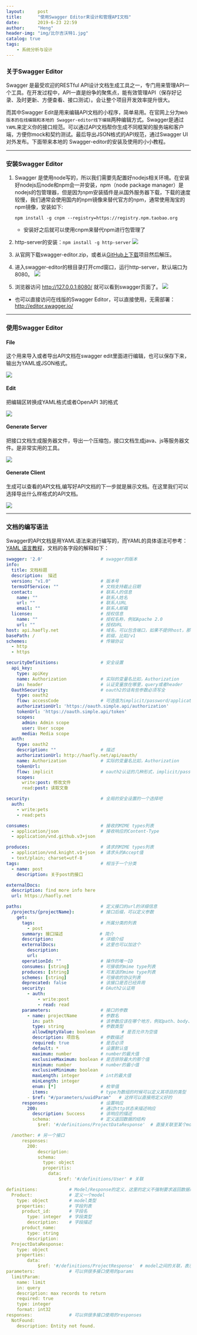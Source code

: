 ```yaml
---
layout:     post
title:      "使用Swagger Editor来设计和管理API文档"
date:       2019-6-23 22:59
author:     "Heng"
header-img: "img/比尔吉沃特1.jpg"
catalog: true
tags:
    - 系统分析与设计
---
```


### 关于Swagger Editor
Swagger 是最受欢迎的RESTful API设计文档生成工具之一，专门用来管理API一个工具。在开发过程中，API一直是纷争的聚焦点，能有效管理API（保存好记录、及时更新、方便查看、接口测试）。会让整个项目开发效率提升很大。 

而其中Swagger Edit是用来编辑API文档的小程序，简单易用。在官网上分为`Web 版本的在线编辑和本地的 Swagger-editor线下编辑`两种编辑方式。Swagger是通过`YAML`来定义你的接口规范。可以通过API文档帮你生成不同框架的服务端和客户端，方便你mock和契约测试。最后导出JSON格式的API规范，通过Swagger UI对外发布。下面带来本地的 Swagger-editor的安装及使用的小小教程。

---
### 安装Swagger Editor
1. Swagger 是使用node写的，所以我们需要先配置好nodejs相关环境。在安装好nodejs后node和npm会一并安装，npm（node package manager）是nodejs的包管理器，但是因为npm安装插件是从国外服务器下载，下载的速度较慢，我们通常会使用国内的npm镜像来替代官方的npm，通常使用淘宝的npm镜像，安装如下:
    ```
    npm install -g cnpm --registry=https://registry.npm.taobao.org
    ```
    - 安装好之后就可以使用cnpm来替代npm进行包管理了
2. http-server的安装：`npm install -g http-server`
![](/img/in-post/post-SystemAnalyse/final/SwaggerEditor1.png)

3. 从官网下载swagger-editor.zip，或者从[GitHub上下载](https://github.com/swagger-api/swagger-editor)项目然后解压。 
4. 进入swagger-editor的根目录打开cmd窗口，运行http-server，默认端口为8080。 
![](/img/in-post/post-SystemAnalyse/final/SwaggerEditor2.png)

5. 浏览器访问 http://127.0.0.1:8080/ 就可以看到swagger页面了。
![](/img/in-post/post-SystemAnalyse/final/SwaggerEditor3.png)

- 也可以直接访问在线版的Swagger Editor，可以直接使用，无需部署：  http://editor.swagger.io/


---
### 使用Swagger Editor

#### File
这个用来导入或者导出API文档在swagger edit里面进行编辑，也可以保存下来，输出为YAML或JSON格式。

![](/img/in-post/post-SystemAnalyse/final/SwaggerEditor4.png)

#### Edit
把编辑区转换成YAML格式或者OpenAPI 3的格式

![](/img/in-post/post-SystemAnalyse/final/SwaggerEditor5.png)

#### Generate Server
把接口文档生成服务器文件，导出一个压缩包，接口文档生成java、js等服务器文件。是非常实用的工具。 

![](/img/in-post/post-SystemAnalyse/final/SwaggerEditor6.png)

#### Generate Client

生成可以查看的API文档,编写好API文档的下一步就是展示文档。在这里我们可以选择导出什么样格式的API文档。 

![](/img/in-post/post-SystemAnalyse/final/SwaggerEditor7.png)


---
### 文档的编写语法
Swagger的API文档是用YAML语法来进行编写的，而YAML的具体语法可参考：[YAML 语言教程](http://www.ruanyifeng.com/blog/2016/07/yaml.html?f=tt)，文档的各字段的解释如下：
```yaml
swagger: '2.0'                      # swagger的版本
info:
  title: 文档标题
  description:  描述
  version: "v1.0"                   # 版本号
  termsOfService: ""                # 文档支持截止日期
  contact:                          # 联系人的信息
    name: ""                        # 联系人姓名
    url: ""                         # 联系人URL
    email: ""                       # 联系人邮箱
  license:                          # 授权信息
    name: ""                        # 授权名称，例如Apache 2.0
    url: ""                         # 授权URL
host: api.haofly.net                # 域名，可以包含端口，如果不提供host，那么默认为提供yaml文件的host
basePath: /                         # 前缀，比如/v1
schemes:                            # 传输协议
  - http
  - https

securityDefinitions:                # 安全设置
  api_key:
    type: apiKey
    name: Authorization             # 实际的变量名比如，Authorization
    in: header                      # 认证变量放在哪里，query或者header
  OauthSecurity:                    # oauth2的话有些参数必须写全
    type: oauth2
    flow: accessCode                # 可选值为implicit/password/application/accessCode
    authorizationUrl: 'https://oauth.simple.api/authorization'
    tokenUrl: 'https://oauth.simple.api/token'
    scopes:
      admin: Admin scope
      user: User scope
      media: Media scope
  auth:
    type: oauth2
    description: ""                 # 描述
    authorizationUrl: http://haofly.net/api/oauth/
    name: Authorization             # 实际的变量名比如，Authorization
    tokenUrl:
    flow: implicit                  # oauth2认证的几种形式，implicit/password/application/accessCode
    scopes:
      write:post: 修改文件
      read:post: 读取文章

security:                           # 全局的安全设置的一个选择吧
  auth:
    - write:pets
    - read:pets

consumes:                           # 接收的MIME types列表
  - application/json                # 接收响应的Content-Type
  - application/vnd.github.v3+json

produces:                           # 请求的MIME types列表
  - application/vnd.knight.v1+json  # 请求头的Accept值
  - text/plain; charset=utf-8
tags:                               # 相当于一个分类
  - name: post  
    description: 关于post的接口

externalDocs:
  description: find more info here
  url: https://haofly.net

paths:                              # 定义接口的url的详细信息
  /projects/{projectName}:          # 接口后缀，可以定义参数
    get:
      tags:                         # 所属分类的列表
        - post  
      summary: 接口描述              # 简介
      description:                  # 详细介绍
      externalDocs:                 # 这里也可以加这个
        description:
        url:
      operationId: ""               # 操作的唯一ID
      consumes: [string]            # 可接收的mime type列表
      produces: [string]            # 可发送的mime type列表
      schemes: [string]             # 可接收的协议列表
      deprecated: false             # 该接口是否已经弃用
      security:                     # OAuth2认证用
        - auth: 
            - write:post
            - read: read
      parameters:                   # 接口的参数
        - name: projectName         # 参数名
          in: path                  # 该参数应该在哪个地方，例如path、body、query等，但是需要注意的是如果in body，只能用schema来指向一个定义好的object，而不能直接在这里定义
          type: string              # 参数类型
          allowEmptyValue: boolean          # 是否允许为空值
          description: 项目名        # 参数描述
          required: true            # 是否必须
          default: *                # 设置默认值
          maximum: number           # number的最大值
          exclusiveMaximum: boolean # 是否排除最大的那个值
          minimum: number           # number的最小值
          exclusiveMinimum: boolean
          maxLength: integer        # int的最大值
          minLength: integer
          enum: [*]                 # 枚举值
          items:                    # type为数组的时候可以定义其项目的类型
        - $ref: "#/parameters/uuidParam"   # 这样可以直接用定义好的
      responses:                    # 设置响应
        200:                        # 通过http状态来描述响应
          description: Success      # 该响应的描述
          schema:                   # 定义返回数据的结构
            $ref: '#/definitions/ProjectDataResponse'  # 直接关联至某个model

  /another: # 另一个接口
      responses:
        200:
            description:
            schema:
              type: object
              properitis:
                data:
                    $ref: '#/definitions/User' # 关联

definitions:            # Model/Response的定义，这里的定义不强制要求返回数据必须和这个一致，但是在swagger-ui上，会展示这里面的字段。
  Product:              # 定义一个model
    type: object        # model类型
    properties:         # 字段列表
      product_id:       # 字段名
        type: integer   # 字段类型
        description:    # 字段描述
      product_name:
        type: string
        description: 
  ProjectDataResponse:
    type: object
    properties:
        data:
            $ref: '#/definitions/ProjectResponse'  # model之间的关联，表示在data字段里面包含的是一个ProjectResponse对象
parameters:             # 可以供很多接口使用的params
  limitParam:
    name: limit
    in: query
    description: max records to return
    required: true
    type: integer
    format: int32
responses:              # 可以供很多接口使用的responses
  NotFound:
    description: Entity not found.
```